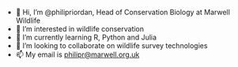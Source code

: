 - 👋 Hi, I’m @philipriordan, Head of Conservation Biology at Marwell Wildlife
- 👀 I’m interested in wildlife conservation
- 🌱 I’m currently learning R, Python and Julia
- 💞️ I’m looking to collaborate on wildlife survey technologies
- 📫 My email is philipr@marwell.org.uk

<!---
philipriordan/philipriordan is a ✨ special ✨ repository because its `README.md` (this file) appears on your GitHub profile.
You can click the Preview link to take a look at your changes.
--->
